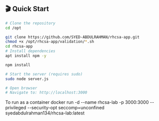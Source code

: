 ## 🎬 Quick Start

```bash
# Clone the repository
cd /opt

git clone https://github.com/SYED-ABDULRAHMAN/rhcsa-app.git
chmod +x /opt/rhcsa-app/validation/*.sh
cd rhcsa-app
# Install dependencies
apt install npm -y

npm install

# Start the server (requires sudo)
sudo node server.js

# Open browser
# Navigate to: http://localhost:3000
```
To run as a container
docker run -d --name rhcsa-lab -p 3000:3000 --privileged --security-opt seccomp=unconfined syedabdulrahman134/rhcsa-lab:latest
